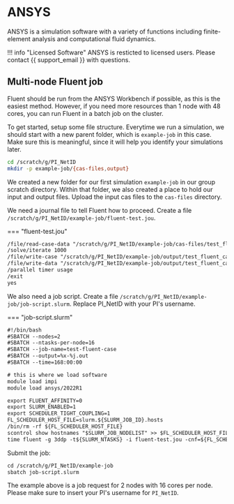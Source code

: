 # ANSYS

ANSYS is a simulation software with a variety of functions including finite-element analysis and computational fluid dynamics.

!!! info "Licensed Software"
    ANSYS is resticted to licensed users. Please contact {{ support_email }} with questions.

## Multi-node Fluent job

Fluent should be run from the ANSYS Workbench if possible, as this is the easiest method. However, if you need more resources than 1 node with 48 cores, you can run Fluent in a batch job on the cluster.

To get started, setup some file structure. Everytime we run a simulation, we should start with a new parent folder, which is `example-job` in this case. Make sure this is meaningful, since it will help you identify your simulations later.

```bash
cd /scratch/g/PI_NetID
mkdir -p example-job/{cas-files,output}
```

We created a new folder for our first simulation `example-job` in our group scratch directory. Within that folder, we also created a place to hold our input and output files. Upload the input cas files to the `cas-files` directory.

We need a journal file to tell Fluent how to proceed. Create a file `/scratch/g/PI_NetID/example-job/fluent-test.jou`.

=== "fluent-test.jou"

```txt
/file/read-case-data "/scratch/g/PI_NetID/example-job/cas-files/test_fluent_case"
/solve/iterate 1000
/file/write-case "/scratch/g/PI_NetID/example-job/output/test_fluent_case.cas"
/file/write-data "/scratch/g/PI_NetID/example-job/output/test_fluent_case.data"
/parallel timer usage
/exit
yes
```

We also need a job script. Create a file `/scratch/g/PI_NetID/example-job/job-script.slurm`. Replace PI_NetID with your PI's username.

=== "job-script.slurm"

```txt
#!/bin/bash
#SBATCH --nodes=2
#SBATCH --ntasks-per-node=16
#SBATCH --job-name=test-fluent-case
#SBATCH --output=%x-%j.out
#SBATCH --time=168:00:00

# this is where we load software
module load impi
module load ansys/2022R1

export FLUENT_AFFINITY=0                             
export SLURM_ENABLED=1                               
export SCHEDULER_TIGHT_COUPLING=1                    
FL_SCHEDULER_HOST_FILE=slurm.${SLURM_JOB_ID}.hosts  
/bin/rm -rf ${FL_SCHEDULER_HOST_FILE}               
scontrol show hostnames "$SLURM_JOB_NODELIST" >> $FL_SCHEDULER_HOST_FILE 
time fluent -g 3ddp -t${SLURM_NTASKS} -i fluent-test.jou -cnf=${FL_SCHEDULER_HOST_FILE}
```

Submit the job:

```bash
cd /scratch/g/PI_NetID/example-job
sbatch job-script.slurm
```

The example above is a job request for 2 nodes with 16 cores per node. Please make sure to insert your PI's username for `PI_NetID`.
